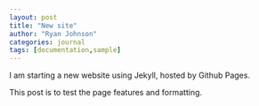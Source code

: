 ```yaml
---
layout: post
title: "New site"
author: "Ryan Johnson"
categories: journal
tags: [documentation,sample]
---
```


I am starting a new website using Jekyll, hosted by Github Pages.

This post is to test the page features and formatting.



